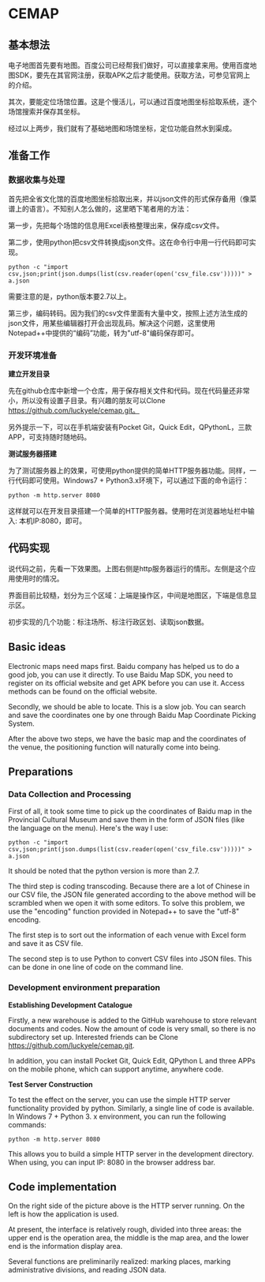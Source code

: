 # CEMAP



## 基本想法

电子地图首先要有地图。百度公司已经帮我们做好，可以直接拿来用。使用百度地图SDK，要先在其官网注册，获取APK之后才能使用。获取方法，可参见官网上的介绍。

其次，要能定位场馆位置。这是个慢活儿，可以通过百度地图坐标拾取系统，逐个场馆搜索并保存其坐标。

经过以上两步，我们就有了基础地图和场馆坐标，定位功能自然水到渠成。

## 准备工作

### 数据收集与处理

首先把全省文化馆的百度地图坐标拾取出来，并以json文件的形式保存备用（像菜谱上的语言）。不知别人怎么做的，这里晒下笔者用的方法：

第一步，先把每个场馆的信息用Excel表格整理出来，保存成csv文件。

第二步，使用python把csv文件转换成json文件。这在命令行中用一行代码即可实现。

`python -c "import csv,json;print(json.dumps(list(csv.reader(open('csv_file.csv')))))" > a.json`

需要注意的是，python版本要2.7以上。

第三步，编码转码。因为我们的csv文件里面有大量中文，按照上述方法生成的json文件，用某些编辑器打开会出现乱码。解决这个问题，这里使用Notepad++中提供的“编码”功能，转为"utf-8"编码保存即可。

### 开发环境准备

**建立开发目录**

先在github仓库中新增一个仓库，用于保存相关文件和代码。现在代码量还非常小，所以没有设置子目录。有兴趣的朋友可以Clone https://github.com/luckyele/cemap.git。

另外提示一下，可以在手机端安装有Pocket Git，Quick Edit，QPythonL，三款APP，可支持随时随地码。

**测试服务器搭建**

为了测试服务器上的效果，可使用python提供的简单HTTP服务器功能。同样，一行代码即可使用。Windows7 + Python3.x环境下，可以通过下面的命令运行：

`python -m http.server 8080`

这样就可以在开发目录搭建一个简单的HTTP服务器。使用时在浏览器地址栏中输入: 本机IP:8080，即可。

## 代码实现

说代码之前，先看一下效果图。上图右侧是http服务器运行的情形。左侧是这个应用使用时的情况。

界面目前比较糙，划分为三个区域：上端是操作区，中间是地图区，下端是信息显示区。

初步实现的几个功能：标注场所、标注行政区划、读取json数据。


## Basic ideas

Electronic maps need maps first. Baidu company has helped us to do a good job, you can use it directly. To use Baidu Map SDK, you need to register on its official website and get APK before you can use it. Access methods can be found on the official website.

Secondly, we should be able to locate. This is a slow job. You can search and save the coordinates one by one through Baidu Map Coordinate Picking System.

After the above two steps, we have the basic map and the coordinates of the venue, the positioning function will naturally come into being.


## Preparations

### Data Collection and Processing

First of all, it took some time to pick up the coordinates of Baidu map in the Provincial Cultural Museum and save them in the form of JSON files (like the language on the menu). Here's the way I use:

`python -c "import csv,json;print(json.dumps(list(csv.reader(open('csv_file.csv')))))" > a.json`

It should be noted that the python version is more than 2.7.

The third step is coding transcoding. Because there are a lot of Chinese in our CSV file, the JSON file generated according to the above method will be scrambled when we open it with some editors. To solve this problem, we use the "encoding" function provided in Notepad++ to save the "utf-8" encoding.

The first step is to sort out the information of each venue with Excel form and save it as CSV file.

The second step is to use Python to convert CSV files into JSON files. This can be done in one line of code on the command line.


### Development environment preparation

**Establishing Development Catalogue**

Firstly, a new warehouse is added to the GitHub warehouse to store relevant documents and codes. Now the amount of code is very small, so there is no subdirectory set up. Interested friends can be Clone https://github.com/luckyele/cemap.git.

In addition, you can install Pocket Git, Quick Edit, QPython L and three APPs on the mobile phone, which can support anytime, anywhere code.

**Test Server Construction**

To test the effect on the server, you can use the simple HTTP server functionality provided by python. Similarly, a single line of code is available. In Windows 7 + Python 3. x environment, you can run the following commands:

`python -m http.server 8080`

This allows you to build a simple HTTP server in the development directory. When using, you can input IP: 8080 in the browser address bar.

## Code implementation

On the right side of the picture above is the HTTP server running. On the left is how the application is used.

At present, the interface is relatively rough, divided into three areas: the upper end is the operation area, the middle is the map area, and the lower end is the information display area.

Several functions are preliminarily realized: marking places, marking administrative divisions, and reading JSON data.
